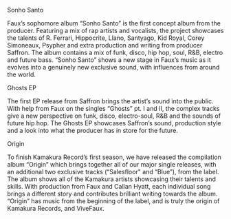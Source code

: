 Sonho Santo

Faux’s sophomore album “Sonho Santo” is the first concept album from the producer. Featuring a mix of rap artists and vocalists, the project showcases the talents of R. Ferrari, Hippocrite, Llano, Santyago, Kid Royal, Corey Simoneaux, Psypher and extra production and writing from producer Saffron. The album contains a mix of funk, disco, hip hop, soul, R&B, electro and future bass. “Sonho Santo” shows a new stage in Faux’s music as it evolves into a genuinely new exclusive sound, with influences from around the world.



Ghosts EP

The first EP release from Saffron brings the artist’s sound into the public. With help from Faux on the singles “Ghosts” pt. I and II, the complex tracks give a new perspective on funk, disco, electro-soul, R&B and the sounds of future hip hop. The Ghosts EP showcases Saffron’s sound, production style and a look into what the producer has in store for the future.



Origin

To finish Kamakura Record’s first season, we have released the compilation album “Origin” which brings together all of our major single releases, with an additional two exclusive tracks (“Salesfloor" and “Blue”), from the label. The album shows all of the Kamakura artists showcasing their talents and skills. With production from Faux and Callan Hyatt, each individual song brings a different story and contributes brilliant writing towards the album. “Origin” has music from the beginning of the label, and is truly the origin of Kamakura Records, and ViveFaux.
